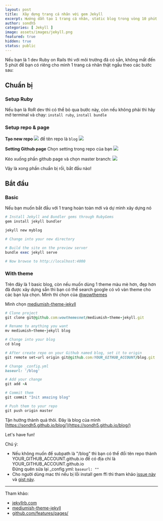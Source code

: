 ```yaml
---
layout: post
title:  Xây dựng trang cá nhân với gem Jekyll
excerpt: Hướng dẫn tạo 1 trang cá nhân, static blog trong vòng 10 phút với gem Jekyll.
author: sondh5
categories: [ Jekyll ]
image: assets/images/jekyll.png
featured: true
hidden: true
status: public
---
```


Nếu bạn là 1 dev Ruby on Rails thì với môi trường đã có sẵn, không mất đến 5 phút để bạn có riêng cho mình 1 trang cá nhân thật ngầu theo các bước sau:

## Chuẩn bị
### Setup Ruby
Nếu bạn là RoR dev thì có thể bỏ qua bước này, còn nếu không phải thì hãy mở terminal và chạy: `install ruby`, `install bundle`

### Setup repo & page
**Tạo new repo**
![](https://guides.github.com/features/pages/create-new-repo-button.png)
để tên repo là `blog`
![](https://guides.github.com/features/pages/create-new-repo-screen.png)

**Setting Github page**
Chọn setting trong repo của bạn
![](https://guides.github.com/features/pages/repo-settings.png)

Kéo xuống phần github page và chọn master branch:
![](https://guides.github.com/features/pages/launch-theme-chooser.png)

Vậy là xong phần chuẩn bị rồi, bắt đầu nào!

## Bắt đầu

### Basic
Nếu bạn muốn bắt đầu với 1 trang hoàn  toàn mới và dự mình xây dựng nó

```ruby
# Install Jekyll and Bundler gems through RubyGems
gem install jekyll bundler

jekyll new myblog

# Change into your new directory

# Build the site on the preview server
bundle exec jekyll serve

# Now browse to http://localhost:4000
```

### With theme

Trên đây là 1 basic blog, còn nếu muốn dùng 1 theme màu mè hơn, đẹp hơn đã được xây dựng sẵn thì bạn có thể search google có vô vàn theme cho các bạn lựa chọn. Mình thì chọn của [@wowthemes](https://www.wowthemes.net/jekyll-themes-templates/)

Mình chọn [mediumish-theme-jekyll](https://github.com/wowthemesnet/mediumish-theme-jekyll/)

```ruby
# Clone project
git clone git@github.com:wowthemesnet/mediumish-theme-jekyll.git

# Rename to anything you want
mv mediumish-theme-jekyll blog

# Change into your blog
cd blog

# After create repo on your Github named blog, set it to origin
git remote set-url origin git@github.com:YOUR_GITHUB_ACCOUNT/blog.git

# Change _config.yml
baseurl: '/blog'

# Add your change
git add -A

# Commit them
git commit "Init amazing blog"

# Push them to your repo
git push origin master
```

Tận hưởng thành quả thôi. Đây là blog của mình [https://sondh5.github.io/blog/](https://sondh5.github.io/blog/)

Let's have fun!

Chú ý:
- Nếu không muốn để subpath là "/blog" thì bạn có thể đổi tên repo thành YOUR_GITHUB_ACCOUNT.github.io để có địa chỉ là YOUR_GITHUB_ACCOUNT.github.io <br>
Đừng quên sửa lại _config.yml: `baseurl: ""`
- Cho người dùng mac thì nếu bị lỗi install gem ffi thì tham khảo [issue này](https://github.com/ffi/ffi/issues/651)  và [gist này](https://gist.github.com/Dreyer/0a0976f5606c0c963ab9a622f03ee26d).

***

Tham khảo:
- [jekyllrb.com](https://jekyllrb.com)
- [mediumish-theme-jekyll](https://github.com/wowthemesnet/mediumish-theme-jekyll)
- [github.com/features/pages/](https://guides.github.com/features/pages/)
